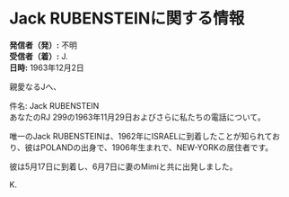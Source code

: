 # Jack RUBENSTEINに関する情報

**発信者（発）:** 不明  
**受信者（着）:** J.  
**日時:** 1963年12月2日  

親愛なるJへ、

件名: Jack RUBENSTEIN  
あなたのRJ 299の1963年11月29日およびさらに私たちの電話について。

唯一のJack RUBENSTEINは、1962年にISRAELに到着したことが知られており、彼はPOLANDの出身で、1906年生まれで、NEW-YORKの居住者です。

彼は5月17日に到着し、6月7日に妻のMimiと共に出発しました。

K.